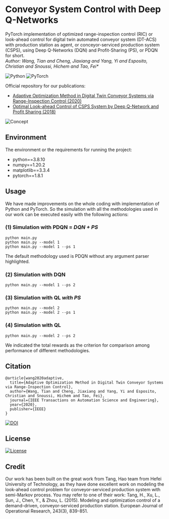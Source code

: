 # Conveyor System Control with Deep Q-Networks
PyTorch implementation of optimized range-inspection control (RIC) or look-ahead control for digital twin automated conveyor system (DT-ACS) with production station as agent, or conceyor-serviced production system (CSPS), using Deep Q-Networks (DQN) and Profit-Sharing (PS), or PDQN for short.  
_Author: Wang, Tian and Cheng, Jiaxiang and Yang, Yi and Esposito, Christian and Snoussi, Hichem and Tao, Fei*_

<img alt="Python" src="https://img.shields.io/badge/python-%2314354C.svg?style=for-the-badge&logo=python&logoColor=white"/> <img alt="PyTorch" src="https://img.shields.io/badge/PyTorch-%23EE4C2C.svg?style=for-the-badge&logo=PyTorch&logoColor=white" /> 

Official repository for our publications:   
- [Adaptive Optimization Method in Digital Twin Conveyor Systems via Range-Inspection Control (2020)](https://ieeexplore.ieee.org/abstract/document/9303438)   
- [Optimal Look-ahead Control of CSPS System by Deep Q-Network and Profit Sharing (2018)](https://ieeexplore.ieee.org/abstract/document/8623593)


![Concept](https://github.com/jiaxiang-cheng/PyTorch-PDQN-for-Digital-Twin-ACS/blob/master/_trials/10.1109:TASE.2020.3043393_fig2.png?raw=true)

## Environment

The environment or the requirements for running the project:

- python==3.8.10  
- numpy==1.20.2   
- matplotlib==3.3.4
- pytorch==1.8.1

## Usage

We have made improvements on the whole coding with implementation of Python and PyTorch. So the simulation with all the 
methodologies used in our work can be executed easily with the following actions:

### (1) Simulation with PDQN = _DQN + PS_
```
python main.py
python main.py --model 1
python main.py --model 1 --ps 1
```
The default methodology used is PDQN without any argument parser highlighted.

### (2) Simulation with DQN
```
python main.py --model 1 --ps 2
```
### (3) Simulation with QL _with PS_
```
python main.py --model 2
python main.py --model 2 --ps 1
```
### (4) Simulation with QL
```
python main.py --model 2 --ps 2
```
We indicated the total rewards as the criterion for comparison among performance of different methodologies.

## Citation
```
@article{wang2020adaptive,
  title={Adaptive Optimization Method in Digital Twin Conveyor Systems via Range-Inspection Control},
  author={Wang, Tian and Cheng, Jiaxiang and Yang, Yi and Esposito, Christian and Snoussi, Hichem and Tao, Fei},
  journal={IEEE Transactions on Automation Science and Engineering},
  year={2020},
  publisher={IEEE}
}
```
[![DOI](https://zenodo.org/badge/204208249.svg)](https://zenodo.org/badge/latestdoi/204208249)

## License

[![License](https://img.shields.io/badge/License-Apache%202.0-blue.svg)](https://opensource.org/licenses/Apache-2.0)

## Credit

Our work has been built on the great work from Tang, Hao team from Hefei University of Technology, 
as they have done excellent work on modeling the look-ahead control problem for conveyor-serviced production system with semi-Markov process.
You may refer to one of their work: Tang, H., Xu, L., Sun, J., Chen, Y., & Zhou, L. (2015). Modeling and optimization control of a demand-driven, conveyor-serviced production station. European Journal of Operational Research, 243(3), 839-851.
